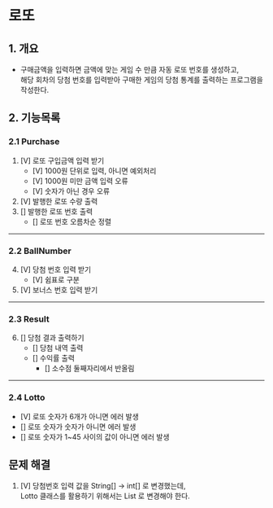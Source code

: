 # 로또
## 1. 개요
- 구매금액을 입력하면 금액에 맞는 게임 수 만큼 자동 로또 번호를 생성하고,   
해당 회차의 당첨 번호를 입력받아 구매한 게임의 당첨 통계를 출력하는 프로그램을 작성한다.   

## 2. 기능목록   
### 2.1 Purchase
1. [V] 로또 구입금액 입력 받기 
    - [V] 1000원 단위로 입력, 아니면 예외처리
    - [V] 1000원 미만 금액 입력 오류
    - [V] 숫자가 아닌 경우 오류
2. [V] 발행한 로또 수량 출력
3. [] 발행한 로또 번호 출력
    - [] 로또 번호 오름차순 정렬
***
### 2.2 BallNumber
4. [V] 당첨 번호 입력 받기
    - [V] 쉼표로 구분
5. [V] 보너스 번호 입력 받기
***
### 2.3 Result
6. [] 당첨 결과 출력하기
    - [] 당첨 내역 출력
    - [] 수익률 출력
        + [] 소수점 둘째자리에서 반올림
***
### 2.4 Lotto
   - [V] 로또 숫자가 6개가 아니면 에러 발생
   - [] 로또 숫자가 숫자가 아니면 에러 발생
   - [] 로또 숫자가 1~45 사이의 값이 아니면 에러 발생

## 문제 해결
1. [V] 당첨번호 입력 값을 String[] -> int[] 로 변경했는데,   
   Lotto 클래스를 활용하기 위해서는 List<Intager> 로 변경해야 한다.